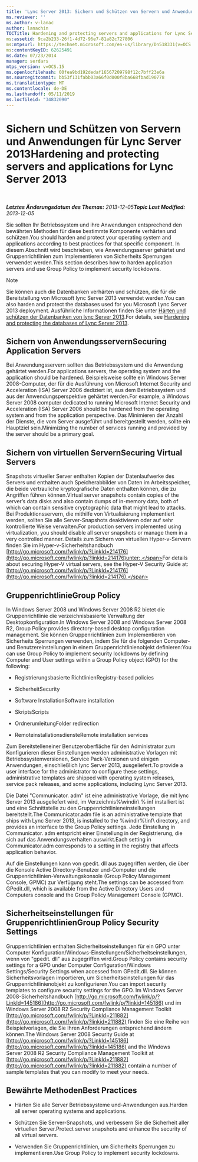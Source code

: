 ```yaml
---
title: 'Lync Server 2013: Sichern und Schützen von Servern und Anwendungen'
ms.reviewer: ''
ms.author: v-lanac
author: lanachin
TOCTitle: Hardening and protecting servers and applications for Lync Server 2013
ms:assetid: 9ca2b233-26f1-4d72-96e7-81a82c727806
ms:mtpsurl: https://technet.microsoft.com/en-us/library/Dn518331(v=OCS.15)
ms:contentKeyID: 62625491
ms.date: 07/23/2014
manager: serdars
mtps_version: v=OCS.15
ms.openlocfilehash: 00fea9bd192dedaf16567209798f12c7bff23e6a
ms.sourcegitcommit: bb53f131fabb03a66f0d000f8ba668fbad190778
ms.translationtype: MT
ms.contentlocale: de-DE
ms.lasthandoff: 05/11/2019
ms.locfileid: "34832090"
---
```

<div data-xmlns="http://www.w3.org/1999/xhtml">

<div class="topic" data-xmlns="http://www.w3.org/1999/xhtml" data-msxsl="urn:schemas-microsoft-com:xslt" data-cs="http://msdn.microsoft.com/en-us/">

<div data-asp="http://msdn2.microsoft.com/asp">

# <a name="hardening-and-protecting-servers-and-applications-for-lync-server-2013"></a><span data-ttu-id="bc016-102">Sichern und Schützen von Servern und Anwendungen für Lync Server 2013</span><span class="sxs-lookup"><span data-stu-id="bc016-102">Hardening and protecting servers and applications for Lync Server 2013</span></span>

</div>

<div id="mainSection">

<div id="mainBody">

<span> </span>

<span data-ttu-id="bc016-103">_**Letztes Änderungsdatum des Themas:** 2013-12-05_</span><span class="sxs-lookup"><span data-stu-id="bc016-103">_**Topic Last Modified:** 2013-12-05_</span></span>

<span data-ttu-id="bc016-104">Sie sollten Ihr Betriebssystem und ihre Anwendungen entsprechend den bewährten Methoden für diese bestimmte Komponente verhärten und schützen.</span><span class="sxs-lookup"><span data-stu-id="bc016-104">You should harden and protect your operating system and applications according to best practices for that specific component.</span></span> <span data-ttu-id="bc016-105">In diesem Abschnitt wird beschrieben, wie Anwendungsserver gehärtet und Gruppenrichtlinien zum Implementieren von Sicherheits Sperrungen verwendet werden.</span><span class="sxs-lookup"><span data-stu-id="bc016-105">This section describes how to harden application servers and use Group Policy to implement security lockdowns.</span></span>

<div>


> [!NOTE]  
> <span data-ttu-id="bc016-106">Sie können auch die Datenbanken verhärten und schützen, die für die Bereitstellung von Microsoft lync Server 2013 verwendet werden.</span><span class="sxs-lookup"><span data-stu-id="bc016-106">You can also harden and protect the databases used for you Microsoft Lync Server 2013 deployment.</span></span> <span data-ttu-id="bc016-107">Ausführliche Informationen finden Sie unter <A href="lync-server-2013-hardening-and-protecting-databases.md">Härten und schützen der Datenbanken von lync Server 2013</A>.</span><span class="sxs-lookup"><span data-stu-id="bc016-107">For details, see <A href="lync-server-2013-hardening-and-protecting-databases.md">Hardening and protecting the databases of Lync Server 2013</A>.</span></span>



</div>

<div>

## <a name="securing-application-servers"></a><span data-ttu-id="bc016-108">Sichern von Anwendungsservern</span><span class="sxs-lookup"><span data-stu-id="bc016-108">Securing Application Servers</span></span>

<span data-ttu-id="bc016-109">Bei Anwendungsservern sollten das Betriebssystem und die Anwendung gehärtet werden.</span><span class="sxs-lookup"><span data-stu-id="bc016-109">For applications servers, the operating system and the application should be hardened.</span></span> <span data-ttu-id="bc016-110">Beispielsweise sollte ein Windows Server 2008-Computer, der für die Ausführung von Microsoft Internet Security and Acceleration (ISA) Server 2006 dediziert ist, aus dem Betriebssystem und aus der Anwendungsperspektive gehärtet werden.</span><span class="sxs-lookup"><span data-stu-id="bc016-110">For example, a Windows Server 2008 computer dedicated to running Microsoft Internet Security and Acceleration (ISA) Server 2006 should be hardened from the operating system and from the application perspective.</span></span> <span data-ttu-id="bc016-111">Das Minimieren der Anzahl der Dienste, die vom Server ausgeführt und bereitgestellt werden, sollte ein Hauptziel sein.</span><span class="sxs-lookup"><span data-stu-id="bc016-111">Minimizing the number of services running and provided by the server should be a primary goal.</span></span>

</div>

<div>

## <a name="securing-virtual-servers"></a><span data-ttu-id="bc016-112">Sichern von virtuellen Servern</span><span class="sxs-lookup"><span data-stu-id="bc016-112">Securing Virtual Servers</span></span>

<span data-ttu-id="bc016-113">Snapshots virtueller Server enthalten Kopien der Datenlaufwerke des Servers und enthalten auch Speicherabbilder von Daten im Arbeitsspeicher, die beide vertrauliche kryptografische Daten enthalten können, die zu Angriffen führen können.</span><span class="sxs-lookup"><span data-stu-id="bc016-113">Virtual server snapshots contain copies of the server’s data disks and also contain dumps of in-memory data, both of which can contain sensitive cryptographic data that might lead to attacks.</span></span> <span data-ttu-id="bc016-114">Bei Produktionsservern, die mithilfe von Virtualisierung implementiert werden, sollten Sie alle Server-Snapshots deaktivieren oder auf sehr kontrollierte Weise verwalten.</span><span class="sxs-lookup"><span data-stu-id="bc016-114">For production servers implemented using virtualization, you should disable all server snapshots or manage them in a very controlled manner.</span></span> <span data-ttu-id="bc016-115">Details zum Sichern von virtuellen Hyper-v-Servern finden Sie im Hyper-v-Sicherheitshandbuch [http://go.microsoft.com/fwlink/p/?LinkId=214176](http://go.microsoft.com/fwlink/p/?linkid=214176)unter:.</span><span class="sxs-lookup"><span data-stu-id="bc016-115">For details about securing Hyper-V virtual servers, see the Hyper-V Security Guide at: [http://go.microsoft.com/fwlink/p/?LinkId=214176](http://go.microsoft.com/fwlink/p/?linkid=214176).</span></span>

</div>

<div>

## <a name="group-policy"></a><span data-ttu-id="bc016-116">Gruppenrichtlinie</span><span class="sxs-lookup"><span data-stu-id="bc016-116">Group Policy</span></span>

<span data-ttu-id="bc016-117">In Windows Server 2008 und Windows Server 2008 R2 bietet die Gruppenrichtlinie die verzeichnisbasierte Verwaltung der Desktopkonfiguration.</span><span class="sxs-lookup"><span data-stu-id="bc016-117">In Windows Server 2008 and Windows Server 2008 R2, Group Policy provides directory-based desktop configuration management.</span></span> <span data-ttu-id="bc016-118">Sie können Gruppenrichtlinien zum Implementieren von Sicherheits Sperrungen verwenden, indem Sie für die folgenden Computer-und Benutzereinstellungen in einem Gruppenrichtlinienobjekt definieren:</span><span class="sxs-lookup"><span data-stu-id="bc016-118">You can use Group Policy to implement security lockdowns by defining Computer and User settings within a Group Policy object (GPO) for the following:</span></span>

  - <span data-ttu-id="bc016-119">Registrierungsbasierte Richtlinien</span><span class="sxs-lookup"><span data-stu-id="bc016-119">Registry-based policies</span></span>

  - <span data-ttu-id="bc016-120">Sicherheit</span><span class="sxs-lookup"><span data-stu-id="bc016-120">Security</span></span>

  - <span data-ttu-id="bc016-121">Software Installation</span><span class="sxs-lookup"><span data-stu-id="bc016-121">Software installation</span></span>

  - <span data-ttu-id="bc016-122">Skripts</span><span class="sxs-lookup"><span data-stu-id="bc016-122">Scripts</span></span>

  - <span data-ttu-id="bc016-123">Ordnerumleitung</span><span class="sxs-lookup"><span data-stu-id="bc016-123">Folder redirection</span></span>

  - <span data-ttu-id="bc016-124">Remoteinstallationsdienste</span><span class="sxs-lookup"><span data-stu-id="bc016-124">Remote installation services</span></span>

<span data-ttu-id="bc016-125">Zum Bereitstelleneiner Benutzeroberfläche für den Administrator zum Konfigurieren dieser Einstellungen werden administrative Vorlagen mit Betriebssystemversionen, Service Pack-Versionen und einigen Anwendungen, einschließlich lync Server 2013, ausgeliefert.</span><span class="sxs-lookup"><span data-stu-id="bc016-125">To provide a user interface for the administrator to configure these settings, administrative templates are shipped with operating system releases, service pack releases, and some applications, including Lync Server 2013.</span></span>

<span data-ttu-id="bc016-126">Die Datei "Communicator. adm" ist eine administrative Vorlage, die mit lync Server 2013 ausgeliefert wird, im Verzeichnis%\\windir\\ % inf installiert ist und eine Schnittstelle zu den Gruppenrichtlinieneinstellungen bereitstellt.</span><span class="sxs-lookup"><span data-stu-id="bc016-126">The Communicator.adm file is an administrative template that ships with Lync Server 2013, is installed to the %windir%\\inf\\ directory, and provides an interface to the Group Policy settings.</span></span> <span data-ttu-id="bc016-127">Jede Einstellung in Communicator. adm entspricht einer Einstellung in der Registrierung, die sich auf das Anwendungsverhalten auswirkt.</span><span class="sxs-lookup"><span data-stu-id="bc016-127">Each setting in Communicator.adm corresponds to a setting in the registry that affects application behavior.</span></span>

<span data-ttu-id="bc016-128">Auf die Einstellungen kann von gpedit. dll aus zugegriffen werden, die über die Konsole Active Directory-Benutzer und-Computer und die Gruppenrichtlinien-Verwaltungskonsole (Group Policy Management Console, GPMC) zur Verfügung steht.</span><span class="sxs-lookup"><span data-stu-id="bc016-128">The settings can be accessed from GPedit.dll, which is available from the Active Directory Users and Computers console and the Group Policy Management Console (GPMC).</span></span>

</div>

<div>

## <a name="group-policy-security-settings"></a><span data-ttu-id="bc016-129">Sicherheitseinstellungen für Gruppenrichtlinien</span><span class="sxs-lookup"><span data-stu-id="bc016-129">Group Policy Security Settings</span></span>

<span data-ttu-id="bc016-130">Gruppenrichtlinien enthalten Sicherheitseinstellungen für ein GPO unter Computer Konfiguration/Windows-Einstellungen/Sicherheitseinstellungen, wenn von "gpedit. dll" aus zugegriffen wird.</span><span class="sxs-lookup"><span data-stu-id="bc016-130">Group Policy contains security settings for a GPO under Computer Configuration/Windows Settings/Security Settings when accessed from GPedit.dll.</span></span> <span data-ttu-id="bc016-131">Sie können Sicherheitsvorlagen importieren, um Sicherheitseinstellungen für das Gruppenrichtlinienobjekt zu konfigurieren.</span><span class="sxs-lookup"><span data-stu-id="bc016-131">You can import security templates to configure security settings for the GPO.</span></span> <span data-ttu-id="bc016-132">Im Windows Server 2008-Sicherheitshandbuch [http://go.microsoft.com/fwlink/p/?LinkId=145186](http://go.microsoft.com/fwlink/p/?linkid=145186) und im Windows Server 2008 R2 Security Compliance Management Toolkit [http://go.microsoft.com/fwlink/p/?LinkId=211882](http://go.microsoft.com/fwlink/p/?linkid=211882) finden Sie eine Reihe von Beispielvorlagen, die Sie Ihren Anforderungen entsprechend ändern können.</span><span class="sxs-lookup"><span data-stu-id="bc016-132">The Windows Server 2008 Security Guide at [http://go.microsoft.com/fwlink/p/?LinkId=145186](http://go.microsoft.com/fwlink/p/?linkid=145186) and the Windows Server 2008 R2 Security Compliance Management Toolkit at [http://go.microsoft.com/fwlink/p/?LinkId=211882](http://go.microsoft.com/fwlink/p/?linkid=211882) contain a number of sample templates that you can modify to meet your needs.</span></span>

</div>

<div>

## <a name="best-practices"></a><span data-ttu-id="bc016-133">Bewährte Methoden</span><span class="sxs-lookup"><span data-stu-id="bc016-133">Best Practices</span></span>

  - <span data-ttu-id="bc016-134">Härten Sie alle Server Betriebssysteme und-Anwendungen aus.</span><span class="sxs-lookup"><span data-stu-id="bc016-134">Harden all server operating systems and applications.</span></span>

  - <span data-ttu-id="bc016-135">Schützen Sie Server-Snapshots, und verbessern Sie die Sicherheit aller virtuellen Server.</span><span class="sxs-lookup"><span data-stu-id="bc016-135">Protect server snapshots and enhance the security of all virtual servers.</span></span>

  - <span data-ttu-id="bc016-136">Verwenden Sie Gruppenrichtlinien, um Sicherheits Sperrungen zu implementieren.</span><span class="sxs-lookup"><span data-stu-id="bc016-136">Use Group Policy to implement security lockdowns.</span></span>

</div>

</div>

<span> </span>

</div>

</div>

</div>

